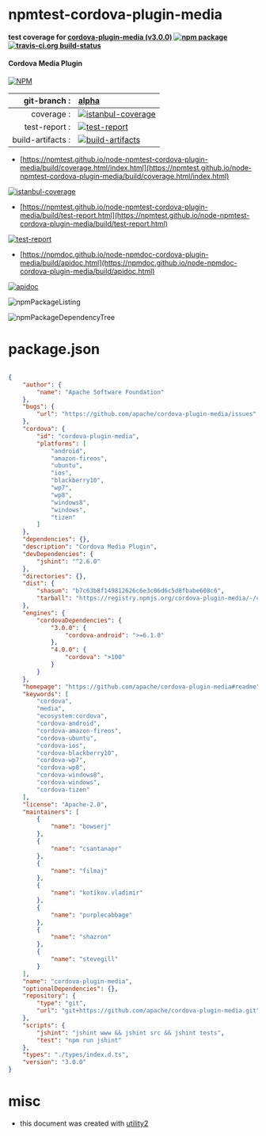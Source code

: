 # npmtest-cordova-plugin-media

#### test coverage for  [cordova-plugin-media (v3.0.0)](https://github.com/apache/cordova-plugin-media#readme)  [![npm package](https://img.shields.io/npm/v/npmtest-cordova-plugin-media.svg?style=flat-square)](https://www.npmjs.org/package/npmtest-cordova-plugin-media) [![travis-ci.org build-status](https://api.travis-ci.org/npmtest/node-npmtest-cordova-plugin-media.svg)](https://travis-ci.org/npmtest/node-npmtest-cordova-plugin-media)

#### Cordova Media Plugin

[![NPM](https://nodei.co/npm/cordova-plugin-media.png?downloads=true&downloadRank=true&stars=true)](https://www.npmjs.com/package/cordova-plugin-media)

| git-branch : | [alpha](https://github.com/npmtest/node-npmtest-cordova-plugin-media/tree/alpha)|
|--:|:--|
| coverage : | [![istanbul-coverage](https://npmtest.github.io/node-npmtest-cordova-plugin-media/build/coverage.badge.svg)](https://npmtest.github.io/node-npmtest-cordova-plugin-media/build/coverage.html/index.html)|
| test-report : | [![test-report](https://npmtest.github.io/node-npmtest-cordova-plugin-media/build/test-report.badge.svg)](https://npmtest.github.io/node-npmtest-cordova-plugin-media/build/test-report.html)|
| build-artifacts : | [![build-artifacts](https://npmtest.github.io/node-npmtest-cordova-plugin-media/glyphicons_144_folder_open.png)](https://github.com/npmtest/node-npmtest-cordova-plugin-media/tree/gh-pages/build)|

- [https://npmtest.github.io/node-npmtest-cordova-plugin-media/build/coverage.html/index.html](https://npmtest.github.io/node-npmtest-cordova-plugin-media/build/coverage.html/index.html)

[![istanbul-coverage](https://npmtest.github.io/node-npmtest-cordova-plugin-media/build/screenCapture.buildCi.browser.%252Ftmp%252Fbuild%252Fcoverage.lib.html.png)](https://npmtest.github.io/node-npmtest-cordova-plugin-media/build/coverage.html/index.html)

- [https://npmtest.github.io/node-npmtest-cordova-plugin-media/build/test-report.html](https://npmtest.github.io/node-npmtest-cordova-plugin-media/build/test-report.html)

[![test-report](https://npmtest.github.io/node-npmtest-cordova-plugin-media/build/screenCapture.buildCi.browser.%252Ftmp%252Fbuild%252Ftest-report.html.png)](https://npmtest.github.io/node-npmtest-cordova-plugin-media/build/test-report.html)

- [https://npmdoc.github.io/node-npmdoc-cordova-plugin-media/build/apidoc.html](https://npmdoc.github.io/node-npmdoc-cordova-plugin-media/build/apidoc.html)

[![apidoc](https://npmdoc.github.io/node-npmdoc-cordova-plugin-media/build/screenCapture.buildCi.browser.%252Ftmp%252Fbuild%252Fapidoc.html.png)](https://npmdoc.github.io/node-npmdoc-cordova-plugin-media/build/apidoc.html)

![npmPackageListing](https://npmtest.github.io/node-npmtest-cordova-plugin-media/build/screenCapture.npmPackageListing.svg)

![npmPackageDependencyTree](https://npmtest.github.io/node-npmtest-cordova-plugin-media/build/screenCapture.npmPackageDependencyTree.svg)



# package.json

```json

{
    "author": {
        "name": "Apache Software Foundation"
    },
    "bugs": {
        "url": "https://github.com/apache/cordova-plugin-media/issues"
    },
    "cordova": {
        "id": "cordova-plugin-media",
        "platforms": [
            "android",
            "amazon-fireos",
            "ubuntu",
            "ios",
            "blackberry10",
            "wp7",
            "wp8",
            "windows8",
            "windows",
            "tizen"
        ]
    },
    "dependencies": {},
    "description": "Cordova Media Plugin",
    "devDependencies": {
        "jshint": "^2.6.0"
    },
    "directories": {},
    "dist": {
        "shasum": "b7c63b8f149812626c6e3c06d6c5d8fbabe608c6",
        "tarball": "https://registry.npmjs.org/cordova-plugin-media/-/cordova-plugin-media-3.0.0.tgz"
    },
    "engines": {
        "cordovaDependencies": {
            "3.0.0": {
                "cordova-android": ">=6.1.0"
            },
            "4.0.0": {
                "cordova": ">100"
            }
        }
    },
    "homepage": "https://github.com/apache/cordova-plugin-media#readme",
    "keywords": [
        "cordova",
        "media",
        "ecosystem:cordova",
        "cordova-android",
        "cordova-amazon-fireos",
        "cordova-ubuntu",
        "cordova-ios",
        "cordova-blackberry10",
        "cordova-wp7",
        "cordova-wp8",
        "cordova-windows8",
        "cordova-windows",
        "cordova-tizen"
    ],
    "license": "Apache-2.0",
    "maintainers": [
        {
            "name": "bowserj"
        },
        {
            "name": "csantanapr"
        },
        {
            "name": "filmaj"
        },
        {
            "name": "kotikov.vladimir"
        },
        {
            "name": "purplecabbage"
        },
        {
            "name": "shazron"
        },
        {
            "name": "stevegill"
        }
    ],
    "name": "cordova-plugin-media",
    "optionalDependencies": {},
    "repository": {
        "type": "git",
        "url": "git+https://github.com/apache/cordova-plugin-media.git"
    },
    "scripts": {
        "jshint": "jshint www && jshint src && jshint tests",
        "test": "npm run jshint"
    },
    "types": "./types/index.d.ts",
    "version": "3.0.0"
}
```



# misc
- this document was created with [utility2](https://github.com/kaizhu256/node-utility2)
